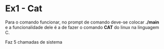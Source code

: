<h1>Ex1 - Cat</h1>
<p>Para o comando funcionar, no prompt de comando deve-se colocar <b>./main</b> e a funcionalidade dele é a de fazer o comando <b>CAT</b> do linux na linguagem C. </p>
<p>Faz 5 chamadas de sistema</p>
